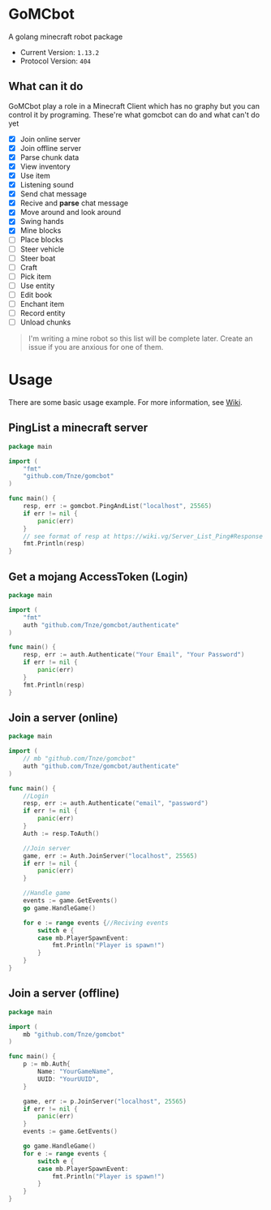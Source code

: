 # GoMCbot
A golang minecraft robot package

- Current Version: `1.13.2`  
- Protocol Version: `404`

## What can it do
GoMCbot play a role in a Minecraft Client which has no graphy but you can control it by programing.
These're what gomcbot can do and what can't do yet
- [x] Join online server
- [x] Join offline server
- [x] Parse chunk data
- [x] View inventory
- [x] Use item
- [x] Listening sound
- [x] Send chat message
- [x] Recive and **parse** chat message
- [x] Move around and look around
- [x] Swing hands
- [x] Mine blocks
- [ ] Place blocks
- [ ] Steer vehicle
- [ ] Steer boat
- [ ] Craft
- [ ] Pick item
- [ ] Use entity
- [ ] Edit book
- [ ] Enchant item
- [ ] Record entity
- [ ] Unload chunks

> I'm writing a mine robot so this list will be complete later. Create an issue if you are anxious for one of them.
# Usage
There are some basic usage example. For more information, see [Wiki](https://github.com/Tnze/gomcbot/wiki).

## PingList a minecraft server

```go
package main

import (
	"fmt"
	"github.com/Tnze/gomcbot"
)

func main() {
	resp, err := gomcbot.PingAndList("localhost", 25565)
	if err != nil {
		panic(err)
	}
	// see format of resp at https://wiki.vg/Server_List_Ping#Response
	fmt.Println(resp)
}
```

## Get a mojang AccessToken (Login)
```go
package main

import (
	"fmt"
	auth "github.com/Tnze/gomcbot/authenticate"
)

func main() {
	resp, err := auth.Authenticate("Your Email", "Your Password")
	if err != nil {
		panic(err)
	}
	fmt.Println(resp)
}
```

## Join a server (online)
```go
package main

import (
	// mb "github.com/Tnze/gomcbot"
	auth "github.com/Tnze/gomcbot/authenticate"
)

func main() {
	//Login
	resp, err := auth.Authenticate("email", "password")
	if err != nil {
		panic(err)
	}
	Auth := resp.ToAuth()

	//Join server
	game, err := Auth.JoinServer("localhost", 25565)
	if err != nil {
		panic(err)
	}

	//Handle game
	events := game.GetEvents()
	go game.HandleGame()

	for e := range events {//Reciving events
		switch e {
		case mb.PlayerSpawnEvent:
			fmt.Println("Player is spawn!")
		}
	}
}

```

## Join a server (offline)
```go
package main

import (
	mb "github.com/Tnze/gomcbot"
)

func main() {
	p := mb.Auth{
		Name: "YourGameName",
		UUID: "YourUUID",
	}

	game, err := p.JoinServer("localhost", 25565)
	if err != nil {
		panic(err)
	}
	events := game.GetEvents()

	go game.HandleGame()
	for e := range events {
		switch e {
		case mb.PlayerSpawnEvent:
			fmt.Println("Player is spawn!")
		}
	}
}
```

